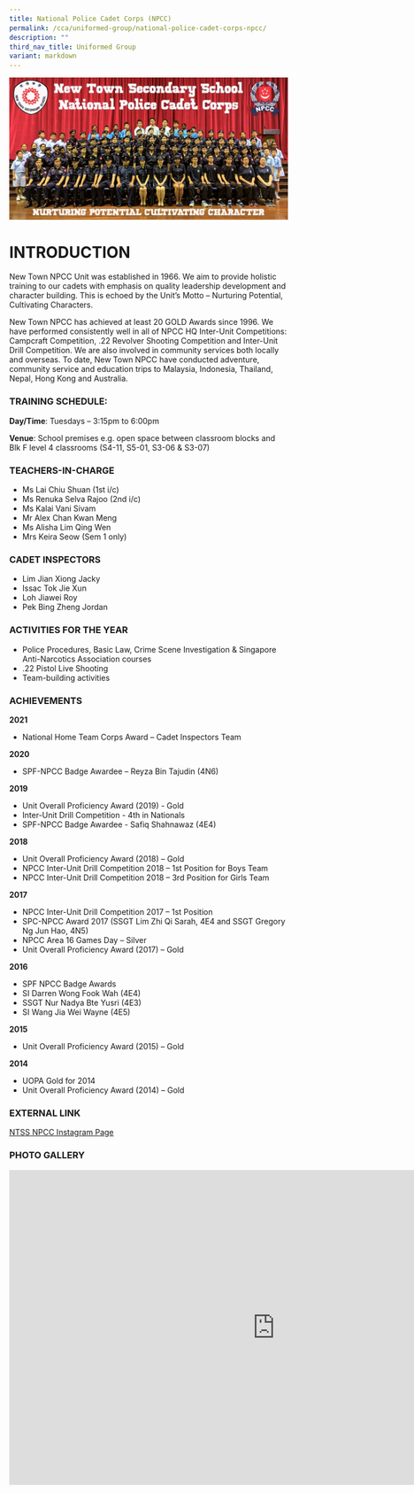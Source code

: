 ```yaml
---
title: National Police Cadet Corps (NPCC)
permalink: /cca/uniformed-group/national-police-cadet-corps-npcc/
description: ""
third_nav_title: Uniformed Group
variant: markdown
---
```

![](/images/NPCC%20Unit%201%20(1).jpg)
# INTRODUCTION
New Town NPCC Unit was established in 1966. We aim to provide holistic training to our cadets with emphasis on quality leadership development and character building. This is echoed by the Unit’s Motto – Nurturing Potential, Cultivating Characters.

New Town NPCC has achieved at least 20 GOLD Awards since 1996. We have performed consistently well in all of NPCC HQ Inter-Unit Competitions: Campcraft Competition, .22 Revolver Shooting Competition and Inter-Unit Drill Competition. We are also involved in community services both locally and overseas. To date, New Town NPCC have conducted adventure, community service and education trips to Malaysia, Indonesia, Thailand, Nepal, Hong Kong and Australia.

### TRAINING SCHEDULE:

**Day/Time**: Tuesdays – 3:15pm to 6:00pm

**Venue**: School premises e.g. open space between classroom blocks and Blk F level 4 classrooms (S4-11, S5-01, S3-06 &amp; S3-07)

### TEACHERS-IN-CHARGE
*   Ms Lai Chiu Shuan (1st i/c)
*   Ms Renuka Selva Rajoo (2nd i/c)
*   Ms Kalai Vani Sivam
*   Mr Alex Chan Kwan Meng
*   Ms Alisha Lim Qing Wen
*   Mrs Keira Seow (Sem 1 only)

### CADET INSPECTORS

*   Lim Jian Xiong Jacky
*   Issac Tok Jie Xun
*   Loh Jiawei Roy
*   Pek Bing Zheng Jordan

### ACTIVITIES FOR THE YEAR

* Police Procedures, Basic Law, Crime Scene Investigation &amp; Singapore Anti-Narcotics Association courses
* .22 Pistol Live Shooting
* Team-building activities

### ACHIEVEMENTS

**2021**
* National Home Team Corps Award – Cadet Inspectors Team

**2020**
* SPF-NPCC Badge Awardee – Reyza Bin Tajudin (4N6)

**2019**
* Unit Overall Proficiency Award (2019) - Gold
* Inter-Unit Drill Competition - 4th in Nationals
* SPF-NPCC Badge Awardee - Safiq Shahnawaz (4E4)

**2018**
* Unit Overall Proficiency Award (2018) – Gold
* NPCC Inter-Unit Drill Competition 2018 – 1st Position for Boys Team
* NPCC Inter-Unit Drill Competition 2018 – 3rd Position for Girls Team

**2017**
* NPCC Inter-Unit Drill Competition 2017 – 1st Position
* SPC-NPCC Award 2017 (SSGT Lim Zhi Qi Sarah, 4E4 and SSGT Gregory Ng Jun Hao, 4N5)
* NPCC Area 16 Games Day – Silver
* Unit Overall Proficiency Award (2017) – Gold

**2016**
* SPF NPCC Badge Awards
* SI Darren Wong Fook Wah (4E4)
* SSGT Nur Nadya Bte Yusri (4E3)
* SI Wang Jia Wei Wayne (4E5)

**2015**
* Unit Overall Proficiency Award (2015) – Gold

**2014**
* UOPA Gold for 2014
* Unit Overall Proficiency Award (2014) – Gold

### EXTERNAL LINK

[NTSS NPCC Instagram Page](https://www.instagram.com/ntss_npcc/)


### PHOTO GALLERY

<iframe src="https://docs.google.com/presentation/d/e/2PACX-1vT-6QziQFYCXsnlzDMRAmoxJ1Duj-F8-OB433lC0elBCYLVAMeLlZhG_SdYRKjvnKecgnYURvdMQqgj/embed?start=false&amp;loop=false&amp;delayms=3000" frameborder="0" width="960" height="569" allowfullscreen="true"></iframe>